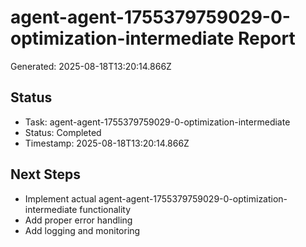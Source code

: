 # agent-agent-1755379759029-0-optimization-intermediate Report

Generated: 2025-08-18T13:20:14.866Z

## Status
- Task: agent-agent-1755379759029-0-optimization-intermediate
- Status: Completed
- Timestamp: 2025-08-18T13:20:14.866Z

## Next Steps
- Implement actual agent-agent-1755379759029-0-optimization-intermediate functionality
- Add proper error handling
- Add logging and monitoring
